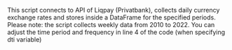 This script connects to API of Liqpay (Privatbank), collects daily currency exchange rates and stores inside a DataFrame for the specified periods. Please note: the script collects weekly data from 2010 to 2022. You can adjust the time period and frequency in line 4 of the code (when specifying dti variable)
